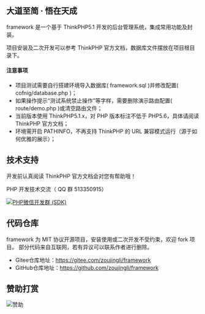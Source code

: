 大道至简 · 悟在天成
--
framework 是一个基于 ThinkPHP5.1 开发的后台管理系统，集成常用功能及封装。

项目安装及二次开发可以参考 ThinkPHP 官方文档，数据库文件摆放在项目根目录下。

#### 注意事项
* 项目测试需要自行搭建环境导入数据库( framework.sql )并修改配置( cofnig/database.php )；
* 如果操作提示“测试系统禁止操作”等字样，需要删除演示路由配置( route/demo.php )或清空路由文件；
* 当前版本使用 ThinkPHP5.1.x，对 PHP 版本标注不低于 PHP5.6，具体请阅读 ThinkPHP 官方文档；
* 环境需开启 PATHINFO，不再支持 ThinkPHP 的 URL 兼容模式运行（源于如何优雅的展示）；

技术支持
--
开发前认真阅读 ThinkPHP 官方文档会对您有帮助哦！

PHP 开发技术交流（ QQ 群 513350915）

[![PHP微信开发群 (SDK)](http://pub.idqqimg.com/wpa/images/group.png)](http://shang.qq.com/wpa/qunwpa?idkey=ae25cf789dafbef62e50a980ffc31242f150bc61a61164458216dd98c411832a) 


代码仓库
--
 framework 为 MIT 协议开源项目，安装使用或二次开发不受约束，欢迎 fork 项目。
 部分代码来自互联网，若有异议可以联系作者进行删除。
 * Gitee仓库地址：https://gitee.com/zoujingli/framework
 * GitHub仓库地址：https://github.com/zoujingli/framework

赞助打赏
--
![赞助](http://zoujingli.oschina.io/static/pay.png)